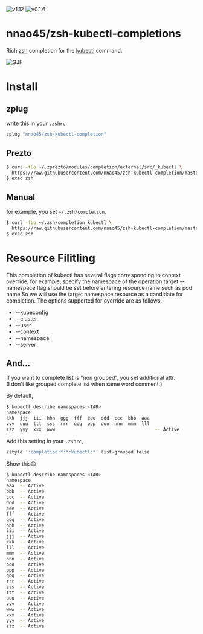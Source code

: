 ![v1.12](https://img.shields.io/badge/Kubernetes-v1.12-blue.svg)
![v0.1.6](https://img.shields.io/badge/version-v0.1.6-ff69b4.svg)

# nnao45/zsh-kubectl-completions
Rich [zsh](http://zsh.org) completion for the [kubectl](https://kubernetes.io/docs/reference/kubectl) command.

![GJF](https://github.com/nnao45/naoGifRepo/blob/master/_kubectl_comp_demo.gif)

# Install

## zplug
write this in your `.zshrc`.
```bash
zplug "nnao45/zsh-kubectl-completion"
```

## Prezto
```bash
$ curl -fLo ~/.zprezto/modules/completion/external/src/_kubectl \
  https://raw.githubusercontent.com/nnao45/zsh-kubectl-completion/master/_kubectl 
$ exec zsh
```

## Manual
for example, you set `~/.zsh/completion`, 
```bash
$ curl -fLo ~/.zsh/completion_kubectl \ 
  https://raw.githubusercontent.com/nnao45/zsh-kubectl-completion/master/_kubectl
$ exec zsh
```

# Resource Filitling
This completion of kubectl has several flags corresponding to context override, for example, specify the namespace of the operation target --namespace flag should be set before entering resource name such as pod name So we will use the target namespace resource as a candidate for completion. The options supported for override are as follows.
- --kubeconfig
- --cluster
- --user
- --context
- --namespace
- --server

## And...
If you want to complete list is "non grouped", you set additional attr.  
(I don't like grouped complete list when same word comment.)

By default,
```bash
$ kubectl describe namespaces <TAB>
namespace
kkk  jjj  iii  hhh  ggg  fff  eee  ddd  ccc  bbb  aaa
vvv  uuu  ttt  sss  rrr  qqq  ppp  ooo  nnn  mmm  lll
zzz  yyy  xxx  www                                     -- Active
```

Add this setting in your `.zshrc`,
```bash
zstyle ':completion:*:*:kubectl:*' list-grouped false
```

Show this😍
```bash
$ kubectl describe namespaces <TAB>
namespace
aaa  -- Active
bbb  -- Active
ccc  -- Active
ddd  -- Active
eee  -- Active
fff  -- Active
ggg  -- Active
hhh  -- Active
iii  -- Active
jjj  -- Active
kkk  -- Active
lll  -- Active
mmm  -- Active
nnn  -- Active
ooo  -- Active
ppp  -- Active
qqq  -- Active
rrr  -- Active
sss  -- Active
ttt  -- Active
uuu  -- Active
vvv  -- Active
www  -- Active
xxx  -- Active
yyy  -- Active
zzz  -- Active
```
